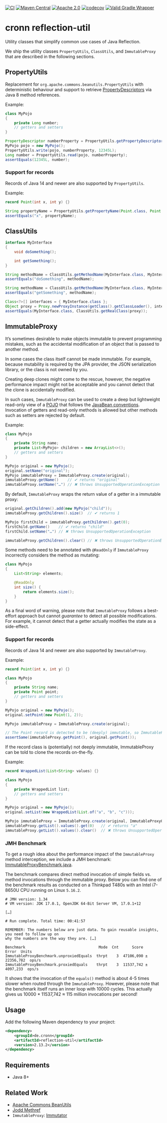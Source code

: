 [![CI](https://github.com/cronn/reflection-util/workflows/CI/badge.svg)](https://github.com/cronn/reflection-util/actions)
[![Maven Central](https://maven-badges.herokuapp.com/maven-central/de.cronn/reflection-util/badge.svg)](http://maven-badges.herokuapp.com/maven-central/de.cronn/reflection-util)
[![Apache 2.0](https://img.shields.io/github/license/cronn/reflection-util.svg)](http://www.apache.org/licenses/LICENSE-2.0)
[![codecov](https://codecov.io/gh/cronn/reflection-util/branch/main/graph/badge.svg?token=KD1WJK5ZFK)](https://codecov.io/gh/cronn/reflection-util)
[![Valid Gradle Wrapper](https://github.com/cronn/reflection-util/workflows/Validate%20Gradle%20Wrapper/badge.svg)](https://github.com/cronn/reflection-util/actions/workflows/gradle-wrapper-validation.yml)

# cronn reflection-util #

Utility classes that simplify common use cases of Java Reflection.

We ship the utility classes `PropertyUtils`, `ClassUtils`, and `ImmutableProxy` that are described in the following sections.

## PropertyUtils ##

Replacement for `org.apache.commons.beanutils.PropertyUtils` with deterministic behaviour
and support to retrieve [PropertyDescriptors][property-descriptor] via Java 8 method references.

Example:

```java
class MyPojo
{
    private Long number;
    // getters and setters
}
```

```java
PropertyDescriptor numberProperty = PropertyUtils.getPropertyDescriptor(MyPojo.class, MyPojo::getNumber);
MyPojo pojo = new MyPojo();
PropertyUtils.write(pojo, numberProperty, 12345L);
Long number = PropertyUtils.read(pojo, numberProperty);
assertEquals(12345L, number);
```

### Support for records ###

Records of Java 14 and newer are also supported by `PropertyUtils`.

Example:

```java
record Point(int x, int y) {}

String propertyName = PropertyUtils.getPropertyName(Point.class, Point::x);
assertEquals("x", propertyName);
```

## ClassUtils ##

```java
interface MyInterface
{
    void doSomething();

    int getSomething();
}
```

```java
String methodName = ClassUtils.getMethodName(MyInterface.class, MyInterface::doSomething);
assertEquals("doSomething", methodName);
```

```java
String methodName = ClassUtils.getMethodName(MyInterface.class, MyInterface::getSomething);
assertEquals("getSomething", methodName);
```

```java
Class<?>[] interfaces = { MyInterface.class };
Object proxy = Proxy.newProxyInstance(getClass().getClassLoader(), interfaces, (p, method, args) -> null);
assertEquals(MyInterface.class, ClassUtils.getRealClass(proxy));
```

## ImmutableProxy ##

It’s sometimes desirable to make objects immutable to prevent programming mistakes,
such as the accidental modification of an object that is passed to another method.

In some cases the class itself cannot be made immutable. For example, because
mutability is required by the JPA provider, the JSON serialization library,
or the class is not owned by you.

Creating deep clones might come to the rescue, however, the negative
performance impact might not be acceptable and you cannot detect that the clone
is accidentally modified.

In such cases, `ImmutableProxy` can be used to create a deep but lightweight
read-only view of a [POJO](pojo) that follows the [JavaBean
conventions](java-bean-conventions).
Invocation of getters and read-only methods is allowed but other methods such
as setters are rejected by default.

Example:

```java
class MyPojo
{
    private String name;
    private List<MyPojo> children = new ArrayList<>();
    // getters and setters
}
```
```java
MyPojo original = new MyPojo();
original.setName("original");
MyPojo immutableProxy = ImmutableProxy.create(original);
immutableProxy.getName()    // ✔ returns "original"
immutableProxy.setName("…") // ✖ throws UnsupportedOperationException
```

By default, `ImmutableProxy` wraps the return value of a getter in a immutable proxy:

```java
original.getChildren().add(new MyPojo("child"));
immutableProxy.getChildren().size()  // ✔ returns 1

MyPojo firstChild = immutableProxy.getChildren().get(0);
firstChild.getName()    // ✔ returns "child"
firstChild.setName("…") // ✖ throws UnsupportedOperationException

immutableProxy.getChildren().clear() // ✖ throws UnsupportedOperationException
```

Some methods need to be annotated with `@ReadOnly`
if `ImmutableProxy` incorrectly considers the method as mutating:

```java
class MyPojo
{
    List<String> elements;

    @ReadOnly
    int size() {
        return elements.size();
    }
}
```

As a final word of warning, please note that `ImmutableProxy` follows a best-effort approach but cannot _guarantee_ to detect all possible modifications.
For example, it cannot detect that a getter actually modifies the state as a side-effect.

### Support for records ###

Records of Java 14 and newer are also supported by `ImmutableProxy`.

Example:

```java
record Point(int x, int y) {}

class MyPojo
{
    private String name;
    private Point point;
    // getters and setters
}

MyPojo original = new MyPojo();
original.setPoint(new Point(1, 2));

MyPojo immutableProxy = ImmutableProxy.create(original);

// The Point record is detected to be (deeply) immutable, so ImmutableProxy can directly return the value
assertSame(immutableProxy.getPoint(), original.getPoint());
```

If the record class is (potentially) not deeply immutable, ImmutableProxy can be told to clone the records on-the-fly.

Example:

```java
record WrappedList(List<String> values) {}

class MyPojo
{
    private WrappedList list;
    // getters and setters
}

MyPojo original = new MyPojo();
original.setList(new WrappedList(List.of("a", "b", "c")));

MyPojo immutableProxy = ImmutableProxy.create(original, ImmutableProxyOption.ALLOW_CLONING_RECORDS);
immutableProxy.getList().values().get(0)   // ✔ returns "a"
immutableProxy.getList().values().clear()  // ✖ throws UnsupportedOperationException
```

### JMH Benchmark

To get a rough idea about the performance impact of the `ImmutableProxy` method interception,
we include a JMH benchmark: [ImmutableProxyBenchmark.java](src/test/java/de/cronn/reflection/util/immutable/ImmutableProxyBenchmark.java).

The benchmark compares direct method invocation of simple fields vs. method invocations through the immutable proxy.
Below you can find one of the benchmark results as conducted on a Thinkpad T480s with an Intel i7-8650U CPU running on Linux `5.16.2`.

```
# JMH version: 1.34
# VM version: JDK 17.0.1, OpenJDK 64-Bit Server VM, 17.0.1+12

[…]

# Run complete. Total time: 00:41:57

REMEMBER: The numbers below are just data. To gain reusable insights, you need to follow up on
why the numbers are the way they are. […]

Benchmark                                 Mode  Cnt      Score       Error  Units
ImmutableProxyBenchmark.unproxiedEquals  thrpt    3  47106,090 ± 22356,782  ops/s
ImmutableProxyBenchmark.proxiedEquals    thrpt    3  11537,742 ±  4097,233  ops/s
```

It shows that the invocation of the `equals()` method is about 4-5 times slower when routed through the `ImmutableProxy`.
However, please note that the benchmark itself runs an inner loop with 10000 cycles.
This actually gives us 10000 * 11537,742 ≈ 115 million invocations per second!

## Usage ##
Add the following Maven dependency to your project:

```xml
<dependency>
    <groupId>de.cronn</groupId>
    <artifactId>reflection-util</artifactId>
    <version>2.13.2</version>
</dependency>
```

## Requirements ##

- Java 8+

## Related Work ##

- [Apache Commons BeanUtils](apache-commons-beanutils)
- [Jodd Methref](jodd-methref)
- `ImmutableProxy`: [Immutator](https://github.com/verhas/immutator)

[apache-commons-beanutils]: http://commons.apache.org/proper/commons-beanutils/
[property-descriptor]: https://docs.oracle.com/javase/10/docs/api/java/beans/PropertyDescriptor.html
[jodd-methref]: https://jodd.org/ref/methref.html
[pojo]: https://en.wikipedia.org/wiki/Plain_old_Java_object
[java-bean-conventions]: https://en.wikipedia.org/wiki/JavaBeans#JavaBean_conventions
[verhas/immutator]: https://github.com/verhas/immutator
